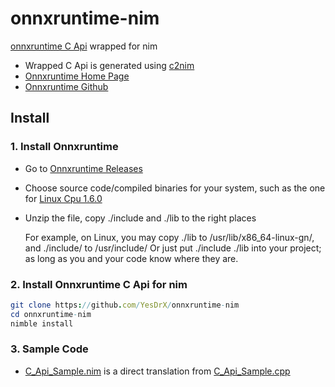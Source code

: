 # onnxruntime-nim
[onnxruntime C Api](https://github.com/microsoft/onnxruntime/blob/master/include/onnxruntime/core/session/onnxruntime_c_api.h) wrapped for nim

* Wrapped C Api is generated using [c2nim](https://github.com/nim-lang/c2nim)
* [Onnxruntime Home Page](https://www.onnxruntime.ai/)
* [Onnxruntime Github](https://github.com/microsoft/onnxruntime)

## Install

### 1. Install Onnxruntime
 * Go to [Onnxruntime Releases](https://github.com/microsoft/onnxruntime/releases/tag/v1.6.0)
 * Choose source code/compiled binaries for your system, such as the one for [Linux Cpu 1.6.0](https://github.com/microsoft/onnxruntime/releases/download/v1.6.0/onnxruntime-linux-x64-1.6.0.tgz)
 * Unzip the file, copy ./include and ./lib to the right places
 
   For example, on Linux, you may copy ./lib to /usr/lib/x86_64-linux-gn/, and ./include/ to /usr/include/
   Or just put ./include ./lib into your project; as long as you and your code know where they are.

### 2. Install Onnxruntime C Api for nim
  ```nim
  git clone https://github.com/YesDrX/onnxruntime-nim
  cd onnxruntime-nim
  nimble install
  ```

### 3. Sample Code
* [C_Api_Sample.nim](https://github.com/YesDrX/onnxruntime-nim/blob/main/sample/C_Api_Sample.nim) is a direct translation from [C_Api_Sample.cpp](https://github.com/microsoft/onnxruntime/blob/master/csharp/test/Microsoft.ML.OnnxRuntime.EndToEndTests.Capi/C_Api_Sample.cpp)
